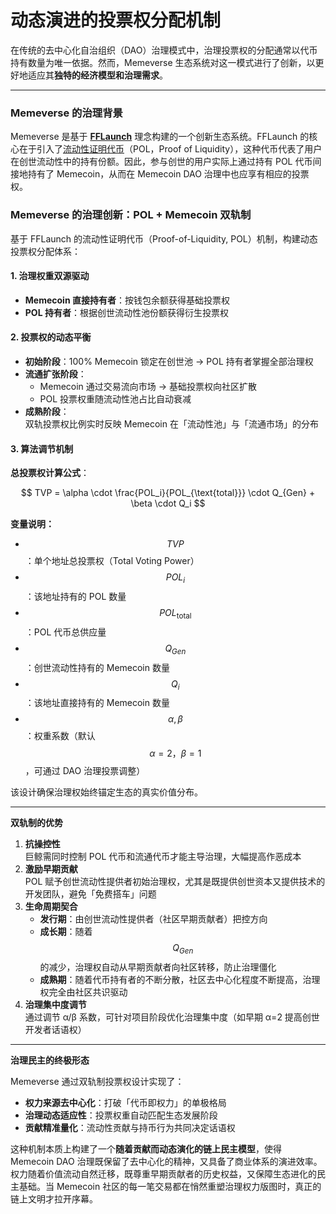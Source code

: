 # 动态演进的投票权分配机制

在传统的去中心化自治组织（DAO）治理模式中，治理投票权的分配通常以代币持有数量为唯一依据。然而，Memeverse 生态系统对这一模式进行了创新，以更好地适应其**独特的经济模型和治理需求**。

***

### **Memeverse 的治理背景**

Memeverse 是基于 [**FFLaunch**](../../../fflaunch/) 理念构建的一个创新生态系统。FFLaunch 的核心在于引入了[流动性证明代币](../../../fflaunch/proof-of-liquidity-token.md)（POL，Proof of Liquidity），这种代币代表了用户在创世流动性中的持有份额。因此，参与创世的用户实际上通过持有 POL 代币间接地持有了 Memecoin，从而在 Memecoin DAO 治理中也应享有相应的投票权。

### **Memeverse 的治理创新：POL + Memecoin 双轨制**

基于 FFLaunch 的流动性证明代币（Proof-of-Liquidity, POL）机制，构建动态投票权分配体系：

#### **1. 治理权重双源驱动**

* **Memecoin 直接持有者**：按钱包余额获得基础投票权
* **POL 持有者**：根据创世流动性池份额获得衍生投票权

#### **2. 投票权的动态平衡**

* **初始阶段**：100% Memecoin 锁定在创世池 → POL 持有者掌握全部治理权
* **流通扩张阶段**：
  * Memecoin 通过交易流向市场 → 基础投票权向社区扩散
  * POL 投票权重随流动性池占比自动衰减
* **成熟阶段**：\
  双轨投票权比例实时反映 Memecoin 在「流动性池」与「流通市场」的分布

#### **3. 算法调节机制**

**总投票权计算公式**：

$$
TVP = \alpha \cdot \frac{POL_i}{POL_{\text{total}}} \cdot Q_{Gen} + \beta \cdot Q_i
$$

**变量说明：**

* $$TVP$$：单个地址总投票权（Total Voting Power）
* $$POL_{i}$$：该地址持有的 POL 数量
* $$POL_{\text {total}}$$：POL 代币总供应量
* $$Q_{Gen}$$：创世流动性持有的 Memecoin 数量
* $$Q_i$$：该地址直接持有的 Memecoin 数量
* $$\alpha, \beta$$：权重系数（默认 $$\alpha = 2，\beta = 1$$ ，可通过 DAO 治理投票调整）

该设计确保治理权始终锚定生态的真实价值分布。

***

**双轨制的优势**

1. **抗操控性**\
   巨鲸需同时控制 POL 代币和流通代币才能主导治理，大幅提高作恶成本
2. **激励早期贡献**\
   POL 赋予创世流动性提供者初始治理权，尤其是既提供创世资本又提供技术的开发团队，避免「免费搭车」问题
3. **生命周期契合**
   * **发行期**：由创世流动性提供者（社区早期贡献者）把控方向
   * **成长期**：随着 $$Q_{Gen}$$ 的减少，治理权自动从早期贡献者向社区转移，防止治理僵化
   * **成熟期**：随着代币持有者的不断分散，社区去中心化程度不断提高，治理权完全由社区共识驱动
4. **治理集中度调节**\
   通过调节 α/β 系数，可针对项目阶段优化治理集中度（如早期 α=2 提高创世开发者话语权）

***

**治理民主的终极形态**

Memeverse 通过双轨制投票权设计实现了：

* **权力来源去中心化**：打破「代币即权力」的单极格局
* **治理动态适应性**：投票权重自动匹配生态发展阶段
* **贡献精准量化**：流动性贡献与持币行为共同决定话语权

这种机制本质上构建了一个**随着贡献而动态演化的链上民主模型**，使得 Memecoin DAO 治理既保留了去中心化的精神，又具备了商业体系的演进效率。权力随着价值流动自然迁移，既尊重早期贡献者的历史权益，又保障生态进化的民主基础。当 Memecoin 社区的每一笔交易都在悄然重塑治理权力版图时，真正的链上文明才拉开序幕。
